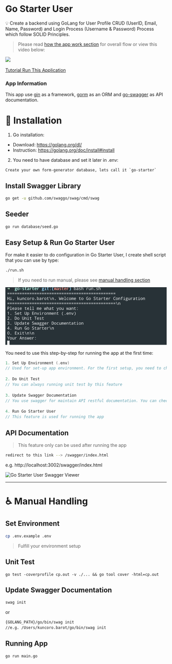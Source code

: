 # Go Starter User

:bulb: Create a backend using GoLang for User Profile CRUD (UserID, Email, Name, Password) and Login Process (Username & Password) Process which follow SOLID Principles.

> Please read [how the app work section](###app-information) for overall flow or view this video below:

<a href="https://www.awesomescreenshot.com/video/4621611?key=ecadd9ebcff5a6a4b6284736e38e7b5c" target="_blank"> <img style="max-width:300px;" src="storage/assets/img/video.png"> <p>Tutorial Run This Application</p> </a>

### App Information
This app use [gin](https://github.com/gin-gonic/gin) as a framework, [gorm](https://gorm.io/index.html) as an ORM and [go-swagger](https://github.com/go-swagger/go-swagger) as API documentation.

# :page_facing_up: Installation

1. Go installation: 
- Download: https://golang.org/dl/
- Instruction: https://golang.org/doc/install#install

2. You need to have database and set it later in .env:
```
Create your own form-generator database, lets call it `go-starter`
```

## Install Swagger Library
```bash
go get -u github.com/swaggo/swag/cmd/swag
```

## Seeder
```bash
go run database/seed.go
```

## Easy Setup & Run Go Starter User
For make it easier to do configuration in Go Starter User, I create shell script that you can use by type:
```bash
./run.sh
```

> If you need to run manual, please see [manual handling section](#wheelchair-manual-handling)

![Go Starter User Configuration](storage/assets/img/run-sh.png)

You need to use this step-by-step for running the app at the first time:
```go
1. Set Up Environment (.env) 
// Used for set-up app environment. For the first setup, you need to change your environment detail. For more information about environment that you need to add, please contact developer.

2. Do Unit Test 
// You can always running unit test by this feature

3. Update Swagger Documentation 
// You use swagger for maintain API restful documentation. You can check it later after running app (4. Run Go Starter User) and redirect to your app_link/swagger/index.html

4. Run Go Starter User 
// This feature is used for running the app
```

## API Documentation
> This feature only can be used after running the app
```bash
redirect to this link --> /swagger/index.html
```
e.g. http://localhost:3002/swagger/index.html

![Go Starter User Swagger Viewer](storage/assets/img/screenshot.png)

---

# :wheelchair: Manual Handling

## Set Environment
```bash
cp .env.example .env
```
> Fulfill your environment setup

## Unit Test
```
go test -coverprofile cp.out -v ./... && go tool cover -html=cp.out
```

## Update Swagger Documentation
```bash
swag init
```
or
```bash
{GOLANG_PATH}/go/bin/swag init 
//e.g. /Users/kuncoro.barot/go/bin/swag init
```

## Running App
```bash
go run main.go
```

